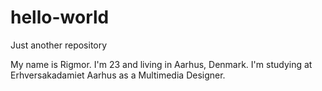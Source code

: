 # hello-world
Just another repository

My name is Rigmor. I'm 23 and living in Aarhus, Denmark. I'm studying at Erhversakadamiet Aarhus as a Multimedia Designer.
